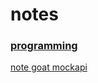 # notes

### [programming](programming/README.md)


[note goat mockapi](5b4030eedf7b41001470ac3d.mockapi.io/api/v1/)
